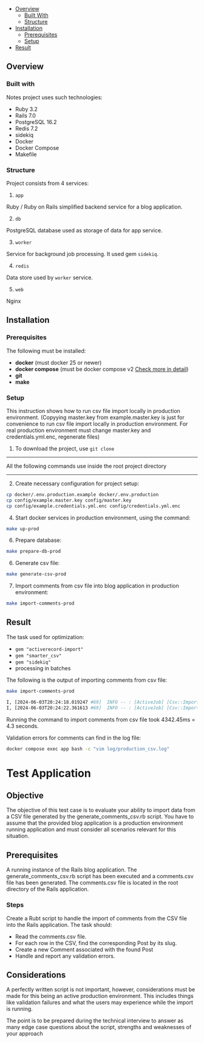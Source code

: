 - [Overview](#overview)
    - [Built With](#built-with)
    - [Structure](#structure)
- [Installation](#installation)
    - [Prerequisites](#prerequisites)
    - [Setup](#setup)
- [Result](#result)


## Overview

### Built with

Notes project uses such technologies:
- Ruby 3.2
- Rails 7.0
- PostgreSQL 16.2
- Redis 7.2
- sidekiq
- Docker
- Docker Compose
- Makefile

### Structure

Project consists from 4 services:

1. `app`

Ruby / Ruby on Rails simplified backend service for a blog application.

2. `db`

PostgreSQL database used as storage of data for app service.

3. `worker`

Service for background job processing. It used gem `sidekiq`.

4. `redis`

Data store used by `worker` service.

5. `web`

Nginx 

## Installation

### Prerequisites

The following  must be installed:
- **docker**              (must docker 25 or newer)
- **docker compose**      (must be docker compose v2  [Check more in detail](https://docs.docker.com/compose/migrate/))
- **git**
- **make**

### Setup

This instruction shows how to run csv file import locally in production environment.
(Copyying master.key from example.master.key is just for convenience to run csv file import locally
in production environment. For real production environment must change master.key and credentials.yml.enc, 
regenerate files)

1.  To download the project, use `git clone`

***
All the following commands use inside the root project directory
***

2.  Create necessary configuration for project setup:

```bash
cp docker/.env.production.example docker/.env.production
cp config/example.master.key config/master.key
cp config/example.credentials.yml.enc config/credentials.yml.enc

```

4. Start docker services in production environment, using the command:
 ```bash
make up-prod
```

6. Prepare database:
```bash
make prepare-db-prod
``` 
6. Generate csv file:
```bash
make generate-csv-prod
``` 
7. Import comments from csv file into blog application in production environment:
```bash
make import-comments-prod
```

## Result

The task used for optimization:

- `gem "activerecord-import"` 
- `gem "smarter_csv"`
- `gem "sidekiq"`
- processing in batches

The following is the output of importing comments from csv file:

```bash
make import-comments-prod
```

```bash
I, [2024-06-03T20:24:18.019247 #69]  INFO -- : [ActiveJob] [Csv::ImportCommentsJob] [97b589ee-137f-4ffc-bd60-dace48a65421] Performing Csv::ImportCommentsJob (Job ID: 97b589ee-137f-4ffc-bd60-dace48a65421) from Sidekiq(demo_blog_app_production_high) enqueued at  with arguments: "comments.csv"
I, [2024-06-03T20:24:22.361613 #69]  INFO -- : [ActiveJob] [Csv::ImportCommentsJob] [97b589ee-137f-4ffc-bd60-dace48a65421] Performed Csv::ImportCommentsJob (Job ID: 97b589ee-137f-4ffc-bd60-dace48a65421) from Sidekiq(demo_blog_app_production_high) in 4342.45ms
```

Running the command to import comments from csv file took 4342.45ms = 4.3 seconds.

Validation errors for comments can find in the log file:
```bash
docker compose exec app bash -c "vim log/production_csv.log"
```

# Test Application

## Objective
The objective of this test case is to evaluate your ability to import data from a CSV file generated by the generate_comments_csv.rb script.
You have to assume that the provided blog application is a production environment running application and must consider all scenarios relevant for this situation.


## Prerequisites
A running instance of the Rails blog application.
The generate_comments_csv.rb script has been executed and a comments.csv file has been generated.
The comments.csv file is located in the root directory of the Rails application.

### Steps
Create a Rubt script to handle the import of comments from the CSV file into the Rails application. The task should:

- Read the comments.csv file.
- For each row in the CSV, find the corresponding Post by its slug.
- Create a new Comment associated with the found Post
- Handle and report any validation errors.

## Considerations

A perfectly written script is not important, however, considerations must be made for this being an active production environment.  This includes things like
validation failures and what the users may experience while the import is running.


The point is to be prepared during the technical interview to answer as many edge case questions about the script, strengths and weaknesses of your approach
